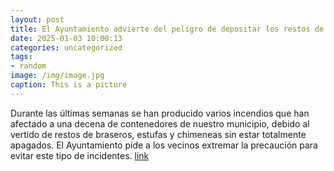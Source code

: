 ```yaml
---
layout: post
title: El Ayuntamiento advierte del peligro de depositar los restos de las chimeneas en los contenedores
date: 2025-01-03 10:00:13
categories: uncategorized
tags:
- random
image: /img/image.jpg
caption: This is a picture
---
```

Durante las últimas semanas se han producido varios incendios que han afectado a una decena de contenedores de nuestro municipio, debido al vertido de restos de braseros, estufas y chimeneas sin estar totalmente apagados. El Ayuntamiento pide a los vecinos extremar la precaución para evitar este tipo de incidentes.  [link](https://www.ayto-villacanada.es/noticias/el-ayuntamiento-advierte-del-peligro-de-depositar-los-restos-de-las-chimeneas-en-los-contenedores/)
